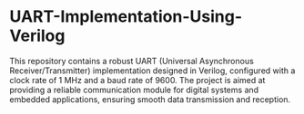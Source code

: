 # UART-Implementation-Using-Verilog
This repository contains a robust UART (Universal Asynchronous Receiver/Transmitter) implementation designed in Verilog, configured with a clock rate of 1 MHz and a baud rate of 9600. The project is aimed at providing a reliable communication module for digital systems and embedded applications, ensuring smooth data transmission and reception.
